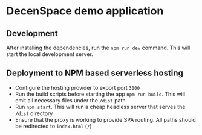 # DecenSpace demo application

## Development

After installing the dependencies, run the `npm run dev` command. This will start the local development server.

## Deployment to NPM based serverless hosting

- Configure the hosting provider to export port `3000`
- Run the build scripts before starting the app `npm run build`. This will emit all necessary files under the `/dist` path
- Run `npm start`. This will run a cheap headless server that serves the `/dist` directory
- Ensure that the proxy is working to provide SPA routing. All paths should be redirected to `index.html` (`/`)

